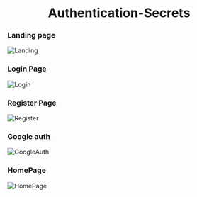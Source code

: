 <h1 align="center">Authentication-Secrets</h1>
<h3> Landing page </h3>

![Landing](https://user-images.githubusercontent.com/85986348/185791186-e97c972e-a229-4985-8be6-2dd328c5f8fb.png)


<h3> Login Page </h3>

![Login](https://user-images.githubusercontent.com/85986348/185791552-1b0f2452-9a75-4e25-ada0-8d45425c5502.png)


<h3> Register Page </h3>

![Register](https://user-images.githubusercontent.com/85986348/185791574-30a1a0f4-8086-4cd2-9f5a-4a37fdce3f28.png)


<h3>Google auth </h3>

![GoogleAuth](https://user-images.githubusercontent.com/85986348/185791588-7b0b737d-a381-492c-86ef-5b2cec8ae995.png)


<h3> HomePage </h3>

![HomePage](https://user-images.githubusercontent.com/85986348/185791605-ec7f257e-e199-444d-aa4f-c170f3a4fcd6.png)
